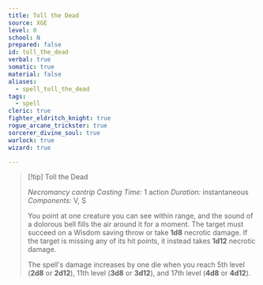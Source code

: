 ```yaml
---
title: Toll the Dead
source: XGE
level: 0
school: N
prepared: false
id: toll_the_dead
verbal: true
somatic: true
material: false
aliases:
  - spell_toll_the_dead
tags:
  - spell
cleric: true
fighter_eldritch_knight: true
rogue_arcane_trickster: true
sorcerer_divine_soul: true
warlock: true
wizard: true

---
```

>[!tip] Toll the Dead
>
> *Necromancy cantrip*
> *Casting Time:* 1 action
> *Duration:* instantaneous
> *Components:* V, S
>
>You point at one creature you can see within range, and the sound of a dolorous bell fills the air around it for a moment. The target must succeed on a Wisdom saving throw or take **1d8** necrotic damage. If the target is missing any of its hit points, it instead takes **1d12** necrotic damage.
>
>The spell's damage increases by one die when you reach 5th level (**2d8** or **2d12**), 11th level (**3d8** or **3d12**), and 17th level (**4d8** or **4d12**).
>

